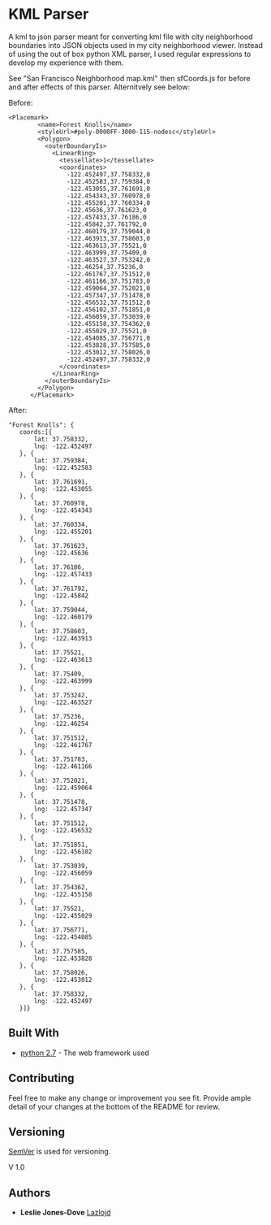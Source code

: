 # KML Parser

A kml to json parser meant for converting kml file with city neighborhood boundaries into JSON objects used in my city neighborhood viewer. Instead of using the out of box python XML parser, I used regular expressions to develop my experience with them.

See "San Francisco Neighborhood map.kml" then sfCoords.js for before and after effects of this parser. Alternitvely see below:

Before:

```
<Placemark>
        <name>Forest Knolls</name>
        <styleUrl>#poly-0000FF-3000-115-nodesc</styleUrl>
        <Polygon>
          <outerBoundaryIs>
            <LinearRing>
              <tessellate>1</tessellate>
              <coordinates>
                -122.452497,37.758332,0
                -122.452583,37.759384,0
                -122.453055,37.761691,0
                -122.454343,37.760978,0
                -122.455201,37.760334,0
                -122.45636,37.761623,0
                -122.457433,37.76186,0
                -122.45842,37.761792,0
                -122.460179,37.759044,0
                -122.463913,37.758603,0
                -122.463613,37.75521,0
                -122.463999,37.75409,0
                -122.463527,37.753242,0
                -122.46254,37.75236,0
                -122.461767,37.751512,0
                -122.461166,37.751783,0
                -122.459064,37.752021,0
                -122.457347,37.751478,0
                -122.456532,37.751512,0
                -122.456102,37.751851,0
                -122.456059,37.753039,0
                -122.455158,37.754362,0
                -122.455029,37.75521,0
                -122.454085,37.756771,0
                -122.453828,37.757585,0
                -122.453012,37.758026,0
                -122.452497,37.758332,0
              </coordinates>
            </LinearRing>
          </outerBoundaryIs>
        </Polygon>
      </Placemark>
 ```

 After:

 ```
 "Forest Knolls": {
	coords:[{
		lat: 37.758332,
		lng: -122.452497
	}, {
		lat: 37.759384,
		lng: -122.452583
	}, {
		lat: 37.761691,
		lng: -122.453055
	}, {
		lat: 37.760978,
		lng: -122.454343
	}, {
		lat: 37.760334,
		lng: -122.455201
	}, {
		lat: 37.761623,
		lng: -122.45636
	}, {
		lat: 37.76186,
		lng: -122.457433
	}, {
		lat: 37.761792,
		lng: -122.45842
	}, {
		lat: 37.759044,
		lng: -122.460179
	}, {
		lat: 37.758603,
		lng: -122.463913
	}, {
		lat: 37.75521,
		lng: -122.463613
	}, {
		lat: 37.75409,
		lng: -122.463999
	}, {
		lat: 37.753242,
		lng: -122.463527
	}, {
		lat: 37.75236,
		lng: -122.46254
	}, {
		lat: 37.751512,
		lng: -122.461767
	}, {
		lat: 37.751783,
		lng: -122.461166
	}, {
		lat: 37.752021,
		lng: -122.459064
	}, {
		lat: 37.751478,
		lng: -122.457347
	}, {
		lat: 37.751512,
		lng: -122.456532
	}, {
		lat: 37.751851,
		lng: -122.456102
	}, {
		lat: 37.753039,
		lng: -122.456059
	}, {
		lat: 37.754362,
		lng: -122.455158
	}, {
		lat: 37.75521,
		lng: -122.455029
	}, {
		lat: 37.756771,
		lng: -122.454085
	}, {
		lat: 37.757585,
		lng: -122.453828
	}, {
		lat: 37.758026,
		lng: -122.453012
	}, {
		lat: 37.758332,
		lng: -122.452497
	}]}
 ```



## Built With

* [python 2.7](https://www.python.org/download/releases/2.7/) - The web framework used

## Contributing

Feel free to make any change or improvement you see fit. Provide ample detail of your changes at the bottom of the README for review. 

## Versioning

[SemVer](http://semver.org/) is used for versioning. 

V 1.0

## Authors

* **Leslie Jones-Dove** [Lazlojd](https://github.com/lazlojd)



